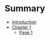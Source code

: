 # Summary

* [Introduction](README.md)
* [Chapter 1](chap-1/README.md)
    * [Page 1](chap-1/page-1.md)